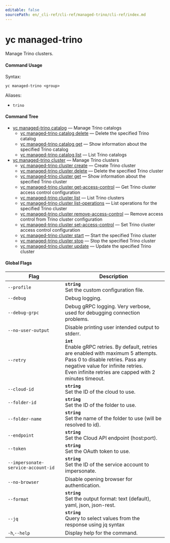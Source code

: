 ```yaml
---
editable: false
sourcePath: en/_cli-ref/cli-ref/managed-trino/cli-ref/index.md
---
```


# yc managed-trino

Manage Trino clusters.

#### Command Usage

Syntax: 

`yc managed-trino <group>`

Aliases: 

- `trino`

#### Command Tree

- [yc managed-trino catalog](catalog/index.md) — Manage Trino catalogs
	- [yc managed-trino catalog delete](catalog/delete.md) — Delete the specified Trino catalog
	- [yc managed-trino catalog get](catalog/get.md) — Show information about the specified Trino catalog
	- [yc managed-trino catalog list](catalog/list.md) — List Trino catalogs
- [yc managed-trino cluster](cluster/index.md) — Manage Trino clusters
	- [yc managed-trino cluster create](cluster/create.md) — Create Trino cluster
	- [yc managed-trino cluster delete](cluster/delete.md) — Delete the specified Trino cluster
	- [yc managed-trino cluster get](cluster/get.md) — Show information about the specified Trino cluster
	- [yc managed-trino cluster get-access-control](cluster/get-access-control.md) — Get Trino cluster access control configuration
	- [yc managed-trino cluster list](cluster/list.md) — List Trino clusters
	- [yc managed-trino cluster list-operations](cluster/list-operations.md) — List operations for the specified Trino cluster
	- [yc managed-trino cluster remove-access-control](cluster/remove-access-control.md) — Remove access control from Trino cluster configuration
	- [yc managed-trino cluster set-access-control](cluster/set-access-control.md) — Set Trino cluster access control configuration
	- [yc managed-trino cluster start](cluster/start.md) — Start the specified Trino cluster
	- [yc managed-trino cluster stop](cluster/stop.md) — Stop the specified Trino cluster
	- [yc managed-trino cluster update](cluster/update.md) — Update the specified Trino cluster

#### Global Flags

| Flag | Description |
|----|----|
|`--profile`|<b>`string`</b><br/>Set the custom configuration file.|
|`--debug`|Debug logging.|
|`--debug-grpc`|Debug gRPC logging. Very verbose, used for debugging connection problems.|
|`--no-user-output`|Disable printing user intended output to stderr.|
|`--retry`|<b>`int`</b><br/>Enable gRPC retries. By default, retries are enabled with maximum 5 attempts.<br/>Pass 0 to disable retries. Pass any negative value for infinite retries.<br/>Even infinite retries are capped with 2 minutes timeout.|
|`--cloud-id`|<b>`string`</b><br/>Set the ID of the cloud to use.|
|`--folder-id`|<b>`string`</b><br/>Set the ID of the folder to use.|
|`--folder-name`|<b>`string`</b><br/>Set the name of the folder to use (will be resolved to id).|
|`--endpoint`|<b>`string`</b><br/>Set the Cloud API endpoint (host:port).|
|`--token`|<b>`string`</b><br/>Set the OAuth token to use.|
|`--impersonate-service-account-id`|<b>`string`</b><br/>Set the ID of the service account to impersonate.|
|`--no-browser`|Disable opening browser for authentication.|
|`--format`|<b>`string`</b><br/>Set the output format: text (default), yaml, json, json-rest.|
|`--jq`|<b>`string`</b><br/>Query to select values from the response using jq syntax|
|`-h`,`--help`|Display help for the command.|
